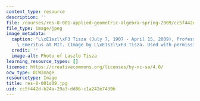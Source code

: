 ```yaml
---
content_type: resource
description: ''
file: /courses/res-8-001-applied-geometric-algebra-spring-2009/cc5f442db24a29a3dd86c1a242e7439b_res-8-001s09.jpg
file_type: image/jpeg
image_metadata:
  caption: "L\xE1szl\xF3 Tisza (July 7, 1907 - April 15, 2009), Professor of Physics\
    \ Emeritus at MIT. (Image by L\xE1szl\xF3 Tisza. Used with permission.)"
  credit: ''
  image-alt: Photo of Laszlo Tisza
learning_resource_types: []
license: https://creativecommons.org/licenses/by-nc-sa/4.0/
ocw_type: OCWImage
resourcetype: Image
title: res-8-001s09.jpg
uid: cc5f442d-b24a-29a3-dd86-c1a242e7439b
---
```

